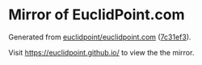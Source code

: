 Mirror of EuclidPoint.com
=========================

Generated from [euclidpoint/euclidpoint.com][GIT_SRC]
([7c31ef3][GIT_REV]).

Visit https://euclidpoint.github.io/ to view the the mirror.

[GIT_SRC]: https://github.com/euclidpoint/euclidpoint.com
[WEB_URL]: https://euclidpoint.github.io/
[GIT_REV]: https://github.com/euclidpoint/euclidpoint.com/commit/7c31ef3
